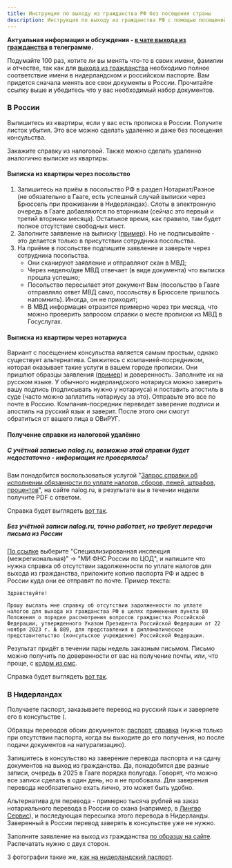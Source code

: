 ```yaml
---
title: Инструкция по выходу из гражданства РФ без посещения страны
description: Инструкция по выходу из гражданства РФ с помощью посещений консульства и помощи доверенного лица в России
---
```


**Актуальная информация и обсуждения - [в чате выхода из гражданства](http://t.me/ru_exit) в телеграмме.**

Подумайте 100 раз, хотите ли вы менять что-то в своих имени, фамилии и отчестве, так как для [выхода из гражданства](https://netherlands.mid.ru/ru/consular-services/consulate-ru/citizenship/vykhod_iz_grazhdanstva_rf/) необходимо полное соответствие имени в нидерландском и российском паспорте. Вам придется сначала менять все свои документы в России. Прочитайте ссылку выше и убедитесь что у вас необходимый набор документов.

### В России

Выпишитесь из квартиры, если у вас есть прописка в России. Получите листок убытия. Это все можно сделать удаленно и даже без посещения консульства.

Закажите справку из налоговой. Также можно сделать удаленно аналогично выписке из квартиры.

#### Выписка из квартиры через посольство
1. Запишитесь на приём в посольство РФ в раздел Нотариат/Разное (не обязательно в Гааге, есть успешный случай выписки через Брюссель при проживании в Нидерландах). Слоты в электронную очередь в Гааге добавляются по вторникам (сейчас это первый и третий вторники месяца). Остальное время, как правило, там будет полное отсутствие свободных мест.
2. Заполните заявление на выписку ([пример](/files/unregister.pdf)). Но не подписывайте - это делается только в присутствии сотрудника посольства.
3. На приёме в посольстве подпишите заявление и заверьте через сотрудника посольства.
     * Они сканируют заявление и отправляют скан в МВД;
     * Через неделю/две МВД отвечает (в виде документа) что выписка прошла успешно;
     * Посольство пересылает этот документ Вам (посольство в Гааге отправляло ответ МВД само, посольству в Брюсселе пришлось напомнить). Иногда, он не приходит;
     * В МВД информация отразится примерно через три месяца, что можно проверить запросом справки о месте прописки из МВД в Госуслугах.

#### Выписка из квартиры через нотариуса

Вариант с посещением консульства является самым простым, однако существует альтернатива. Свяжитесь с компанией-посредником, которая оказывает такие услуги в вашем городе прописки. Они пришлют образцы заявления ([пример](/files/unregister.pdf)) и доверенность. Заполните их на русском языке. У обычного нидерландского нотариуса можно заверить вашу подпись (подписывать нужно у нотариуса) и поставить апостиль в суде (часто можно заплатить нотариусу за это). Отправьте это все по почте в Россию. Компания-посредник переведет заверение подписи и апостиль на русский язык и заверит. После этого они смогут обратиться от вашего лица в ОВиРУГ.

#### Получение справки из налоговой удалённо

##### С учётной записью nalog.ru, возможно этой справки будет недостаточно - информация не проверялась!

Вам понадобится воспользоваться услугой "[Запрос справки об исполнении обязанности по уплате налогов, сборов, пеней, штрафов, процентов](https://lkfl2.nalog.ru/lkfl/individual/appeals/referenceMaterials/requestExecutionResponsibility)", на сайте nalog.ru, в результате вы в течении недели получите PDF с ответом.

Справка будет выглядеть [вот так](/files/otsutstvie-zadolgennosti-digital.pdf).

##### Без учётной записи nalog.ru, точно работает, но требует передачи письма из России

[По ссылке](https://www.nalog.gov.ru/rn77/service/obr_fts/other/fl/) выберите "Специализированная инспекция (межрегиональная)" -> "МИ ФНС России по ЦОД", и напишите что нужна справка об отсутствии задолженности по уплате налогов для выхода из гражданства, приложите копию паспорта РФ и адрес в России куда они ее отправят по почте. Пример текста:

```
Здравствуйте!

Прошу выслать мне справку об отсутствии задолженности по уплате налогов для выхода из гражданства РФ в целях применения пункта 80 Положения о порядке рассмотрения вопросов гражданства Российской Федерации, утвержденного Указом Президента Российской Федерации от 22 ноября 2023 г. № 889, для представления в дипломатическое представительство (консульское учреждение) Российской Федерации.
```

Результат придёт в течении пары недель заказным письмом. Письмо можно получить по доверенности от вас на получение почты, или, что проще, с [кодом из смс](https://www.pochta.ru/support/office-services/pep).

Справка будет выглядеть [вот так](/files/otsutstvie-zadolgennosti.pdf).

### В Нидерландах

Получаете паспорт, заказываете перевод на русский язык и заверяете его в консульстве (.

Образцы переводов обоих документов: [паспорт](/files/translation_passport.pdf), [справка](/files/translation_reference.pdf) (нужна только при отсутствии паспорта, когда вы выходите до его получения, но после подачи документов на натурализацию).

Запишитесь в консульство на заверение перевода паспорта и на сдачу документов на выход из гражданства. Да, понадобится две разные записи, очередь в 2025 в Гааге порядка полугода. Говорят, что можно все записи сделать в один день, но я не пробовала. Для заверения перевода необязательно ехать лично, это может быть удобно.

Альтернатива для перевода - примерно тысяча рублей на заказ нотариального перевода в России со скана (например, в [Лингво Сервис](https://www.lingvoservice.ru)), и последующая пересылка этого перевода в Нидерланды. Заверенный в России перевод заверять в консульстве уже не нужно.

Заполните заявление на выход из гражданства [по образцу на сайте](https://netherlands.mid.ru/ru/consular-services/consulate-ru/citizenship/vykhod_iz_grazhdanstva_rf/). Распечатать нужно с двух сторон.

3 фотографии такие же, [как на нидерландский паспорт](https://www.rijksoverheid.nl/onderwerpen/paspoort-en-identiteitskaart/eisen-pasfoto-paspoort-id-kaart).
